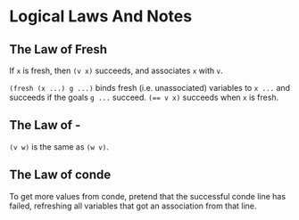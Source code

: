 # Logical Laws And Notes

## The Law of Fresh

If `x` is fresh, then `(v x)` succeeds, and associates `x` with `v`.

`(fresh (x ...) g ...)` binds fresh (i.e. unassociated) variables to `x ...` and succeeds if the
goals `g ...` succeed. `(== v x)` succeeds when `x` is fresh.

## The Law of -

`(v w)` is the same as `(w v)`.

## The Law of conde

To get more values from conde, pretend that the successful conde line has failed,
refreshing all variables that got an association from that line.
